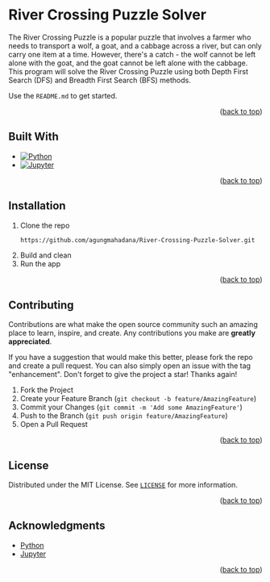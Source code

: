 <a name="readme-top"></a>

<!-- ABOUT THE PROJECT -->

# River Crossing Puzzle Solver

The River Crossing Puzzle is a popular puzzle that involves a farmer who needs to transport a wolf, a goat, and a cabbage across a river, but can only carry one item at a time. However, there's a catch - the wolf cannot be left alone with the goat, and the goat cannot be left alone with the cabbage. This program will solve the River Crossing Puzzle using both Depth First Search (DFS) and Breadth First Search (BFS) methods.

Use the `README.md` to get started.

<p align="right">(<a href="#readme-top">back to top</a>)</p>

## Built With

- [![Python][python.org]](https://www.python.org/)
- [![Jupyter][jupyter.org]](https://jupyter.org/)

<p align="right">(<a href="#readme-top">back to top</a>)</p>

<!-- GETTING STARTED -->

## Installation

1. Clone the repo
   ```sh
   https://github.com/agungmahadana/River-Crossing-Puzzle-Solver.git
   ```
2. Build and clean
3. Run the app

<p align="right">(<a href="#readme-top">back to top</a>)</p>

<!-- CONTRIBUTING -->

## Contributing

Contributions are what make the open source community such an amazing place to learn, inspire, and create. Any contributions you make are **greatly appreciated**.

If you have a suggestion that would make this better, please fork the repo and create a pull request. You can also simply open an issue with the tag "enhancement".
Don't forget to give the project a star! Thanks again!

1. Fork the Project
2. Create your Feature Branch (`git checkout -b feature/AmazingFeature`)
3. Commit your Changes (`git commit -m 'Add some AmazingFeature'`)
4. Push to the Branch (`git push origin feature/AmazingFeature`)
5. Open a Pull Request

<p align="right">(<a href="#readme-top">back to top</a>)</p>

<!-- LICENSE -->

## License

Distributed under the MIT License. See [`LICENSE`](LICENSE) for more information.

<p align="right">(<a href="#readme-top">back to top</a>)</p>

<!-- ACKNOWLEDGMENTS -->

## Acknowledgments

- [Python](https://www.python.org/)
- [Jupyter](https://jupyter.org/)

<p align="right">(<a href="#readme-top">back to top</a>)</p>

<!-- MARKDOWN LINK & IMAGE -->

[python.org]: https://img.shields.io/badge/python-FFD43B?style=for-the-badge&logo=python
[jupyter.org]: https://img.shields.io/badge/jupyter-gray?style=for-the-badge&logo=jupyter